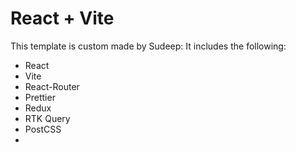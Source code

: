 # React + Vite

This template is custom made by Sudeep:
It includes the following:

- React
- Vite
- React-Router
- Prettier
- Redux
- RTK Query
- PostCSS
-
